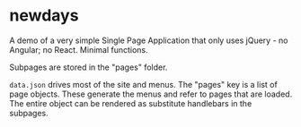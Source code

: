 # newdays

A demo of a very simple Single Page Application that only uses jQuery - no Angular; no React. Minimal functions.

Subpages are stored in the "pages" folder.

`data.json` drives most of the site and menus. The "pages" key is a list of page objects. These generate the menus and refer to pages that are loaded. The entire object can be rendered as substitute handlebars in the subpages.